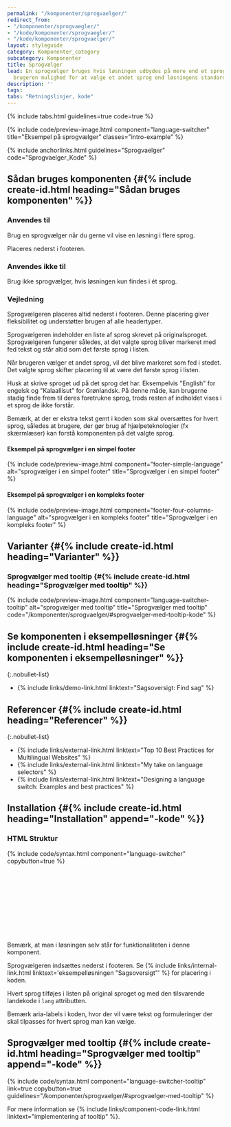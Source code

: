 ```yaml
---
permalink: "/komponenter/sprogvaelger/"
redirect_from:
- "/komponenter/sprogvaegler/"
- "/kode/komponenter/sprogvaegler/"
- "/kode/komponenter/sprogvaelger/"
layout: styleguide
category: Komponenter_category
subcategory: Komponenter
title: Sprogvælger
lead: En sprogvælger bruges hvis løsningen udbydes på mere end et sprog. Den giver
  brugeren mulighed for at vælge et andet sprog end løsningens standardsprog.
description: ''
tags: 
tabs: "Retningslinjer, kode"
---
```


{% include tabs.html guidelines=true code=true %}

{% include code/preview-image.html component="language-switcher" title="Eksempel på sprogvælger" classes="intro-example" %}

{% include anchorlinks.html guidelines="Sprogvaelger" code="Sprogvaelger_Kode" %}

<!--split-->

## Sådan bruges komponenten {#{% include create-id.html heading="Sådan bruges komponenten" %}}

### Anvendes til

Brug en sprogvælger når du gerne vil vise en løsning i flere sprog.

Placeres nederst i footeren.

### Anvendes ikke til

Brug ikke sprogvælger, hvis løsningen kun findes i ét sprog.

### Vejledning

Sprogvælgeren placeres altid nederst i footeren. Denne placering giver fleksibilitet og understøtter brugen af alle headertyper.

Sprogvælgeren indeholder en liste af sprog skrevet på originalsproget. Sprogvælgeren fungerer således, at det valgte sprog bliver markeret med fed tekst og står altid som det første sprog i listen.

Når brugeren vælger et andet sprog, vil det blive markeret som fed i stedet. Det valgte sprog skifter placering til at være det første sprog i listen.

Husk at skrive sproget ud på det sprog det har. Eksempelvis "English" for engelsk og "Kalaallisut" for Grønlandsk. På denne måde, kan brugerne stadig finde frem til deres foretrukne sprog, trods resten af indholdet vises i et sprog de ikke forstår.

Bemærk, at der er ekstra tekst gemt i koden som skal oversættes for hvert sprog, således at brugere, der gør brug af hjælpeteknologier (fx skærmlæser) kan forstå komponenten på det valgte sprog.

#### Eksempel på sprogvælger i en simpel footer

{% include code/preview-image.html component="footer-simple-language" alt="sprogvælger i en simpel footer" title="Sprogvælger i en simpel footer" %}

#### Eksempel på sprogvælger i en kompleks footer

{% include code/preview-image.html component="footer-four-columns-language" alt="sprogvælger i en kompleks footer" title="Sprogvælger i en kompleks footer" %}

## Varianter {#{% include create-id.html heading="Varianter" %}}

### Sprogvælger med tooltip {#{% include create-id.html heading="Sprogvælger med tooltip" %}}

{% include code/preview-image.html component="language-switcher-tooltip" alt="sprogvælger med tooltip" title="Sprogvælger med tooltip" code="/komponenter/sprogvaelger/#sprogvaelger-med-tooltip-kode" %}

## Se komponenten i eksempelløsninger {#{% include create-id.html heading="Se komponenten i eksempelløsninger" %}}

{:.nobullet-list}
- {% include links/demo-link.html linktext="Sagsoversigt: Find sag" %}

## Referencer {#{% include create-id.html heading="Referencer" %}}

{:.nobullet-list}
- {% include links/external-link.html linktext="Top 10 Best Practices for Multilingual Websites" %}
- {% include links/external-link.html linktext="My take on language selectors" %}
- {% include links/external-link.html linktext="Designing a language switch: Examples and best practices" %}

<!--split-->

## Installation {#{% include create-id.html heading="Installation" append="-kode" %}}

### HTML Struktur

{% include code/syntax.html component="language-switcher" copybutton=true %}

<div class="alert alert-warning" role="alert">
    <svg class="icon-svg alert-icon" aria-label="Advarsel" focusable="false"><use href="#warning"></use></svg>
    <div class="alert-body">
        <p class="alert-text">Bemærk, at man i løsningen selv står for funktionaliteten i denne komponent.</p>
    </div>
</div>

Sprogvælgeren indsættes nederst i footeren. Se {% include links/internal-link.html linktext='eksempelløsningen "Sagsoversigt"' %} for placering i koden.

Hvert sprog tilføjes i listen på original sproget og med den tilsvarende landekode i `lang` attributten.

Bemærk aria-labels i koden, hvor der vil være tekst og formuleringer der skal tilpasses for hvert sprog man kan vælge.

## Sprogvælger med tooltip {#{% include create-id.html heading="Sprogvælger med tooltip" append="-kode" %}}

{% include code/syntax.html component="language-switcher-tooltip" link=true copybutton=true guidelines="/komponenter/sprogvaelger/#sprogvaelger-med-tooltip" %}

For mere information se {% include links/component-code-link.html linktext="implementering af tooltip" %}.
